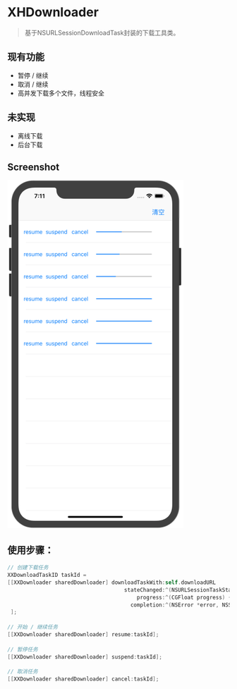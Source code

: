 # XHDownloader

> 基于NSURLSessionDownloadTask封装的下载工具类。
> 

## 现有功能

- 暂停 / 继续
- 取消 / 继续
- 高并发下载多个文件，线程安全

## 未实现

- 离线下载
- 后台下载

## Screenshot
![shot](https://github.com/CoderMrUku/XHDownloader/blob/master/screenshot.png)

## 使用步骤：

```objective-c
// 创建下载任务
XXDownloadTaskID taskId = 
[[XXDownloader sharedDownloader] downloadTaskWith:self.downloadURL
                                     stateChanged:^(NSURLSessionTaskState state) {}
                                         progress:^(CGFloat progress) {}
                                       completion:^(NSError *error, NSString *filePath) {}
 ];

// 开始 / 继续任务
[[XXDownloader sharedDownloader] resume:taskId];

// 暂停任务
[[XXDownloader sharedDownloader] suspend:taskId];

// 取消任务
[[XXDownloader sharedDownloader] cancel:taskId];
```

